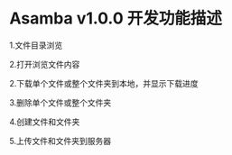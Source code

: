 # Asamba v1.0.0 开发功能描述

1.文件目录浏览

2.打开浏览文件内容

2.下载单个文件或整个文件夹到本地，并显示下载进度

3.删除单个文件或整个文件夹

4.创建文件和文件夹

5.上传文件和文件夹到服务器